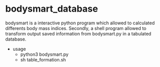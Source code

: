 # bodysmart_database

bodysmart is a interactive python program which allowed to calculated differents body mass indices.
Secondly, a shell program allowed to transform output saved information from bodysmart.py in a tabulated database.

- usage
    * python3 bodysmart.py
    * sh table_formation.sh

